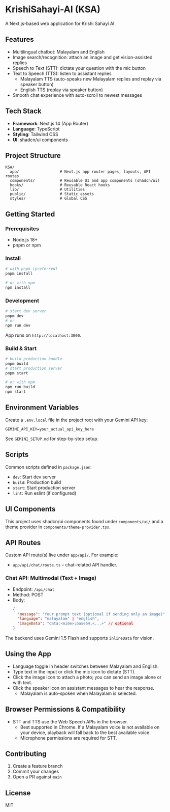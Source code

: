 # KrishiSahayi-AI (KSA)

A Next.js-based web application for Krishi Sahayi AI.

## Features
- Multilingual chatbot: Malayalam and English
- Image search/recognition: attach an image and get vision-assisted replies
- Speech to Text (STT): dictate your question with the mic button
- Text to Speech (TTS): listen to assistant replies
  - Malayalam TTS (auto-speaks new Malayalam replies and replay via speaker button)
  - English TTS (replay via speaker button)
- Smooth chat experience with auto-scroll to newest messages

## Tech Stack
- **Framework**: Next.js 14 (App Router)
- **Language**: TypeScript
- **Styling**: Tailwind CSS
- **UI**: shadcn/ui components

## Project Structure
```
KSA/
  app/                  # Next.js app router pages, layouts, API routes
  components/           # Reusable UI and app components (shadcn/ui)
  hooks/                # Reusable React hooks
  lib/                  # Utilities
  public/               # Static assets
  styles/               # Global CSS
```

## Getting Started

### Prerequisites
- Node.js 18+
- pnpm or npm

### Install
```bash
# with pnpm (preferred)
pnpm install

# or with npm
npm install
```

### Development
```bash
# start dev server
pnpm dev
# or
npm run dev
```
App runs on `http://localhost:3000`.

### Build & Start
```bash
# build production bundle
pnpm build
# start production server
pnpm start

# or with npm
npm run build
npm start
```

## Environment Variables
Create a `.env.local` file in the project root with your Gemini API key:
```
GEMINI_API_KEY=your_actual_api_key_here
```
See `GEMINI_SETUP.md` for step-by-step setup.

## Scripts
Common scripts defined in `package.json`:
- `dev`: Start dev server
- `build`: Production build
- `start`: Start production server
- `lint`: Run eslint (if configured)

## UI Components
This project uses shadcn/ui components found under `components/ui/` and a theme provider in `components/theme-provider.tsx`.

## API Routes
Custom API route(s) live under `app/api/`. For example:
- `app/api/chat/route.ts` – chat-related API handler.

### Chat API: Multimodal (Text + Image)
- Endpoint: `/api/chat`
- Method: POST
- Body:
  ```json
  {
    "message": "Your prompt text (optional if sending only an image)",
    "language": "malayalam" | "english",
    "imageData": "data:<mime>;base64,<...>" // optional
  }
  ```
The backend uses Gemini 1.5 Flash and supports `inlineData` for vision.

## Using the App
- Language toggle in header switches between Malayalam and English.
- Type text in the input or click the mic icon to dictate (STT).
- Click the image icon to attach a photo; you can send an image alone or with text.
- Click the speaker icon on assistant messages to hear the response.
  - Malayalam is auto-spoken when Malayalam is selected.

## Browser Permissions & Compatibility
- STT and TTS use the Web Speech APIs in the browser.
  - Best supported in Chrome. If a Malayalam voice is not available on your device, playback will fall back to the best available voice.
  - Microphone permissions are required for STT.

## Contributing
1. Create a feature branch
2. Commit your changes
3. Open a PR against `main`

## License
MIT
